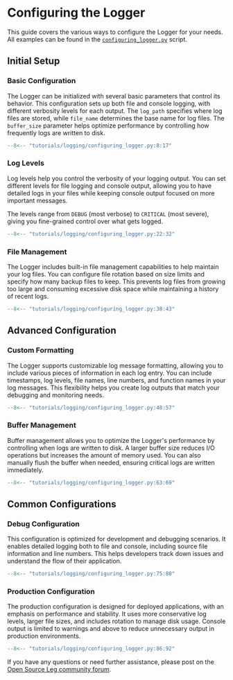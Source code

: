 # Configuring the Logger

This guide covers the various ways to configure the Logger for your needs. All examples can be found in the [`configuring_logger.py`](https://github.com/neurobionics/opensourceleg/tree/main/tutorials/logging/configuring_logger.py) script.

## Initial Setup

### Basic Configuration

The Logger can be initialized with several basic parameters that control its behavior. This configuration sets up both file and console logging, with different verbosity levels for each output. The `log_path` specifies where log files are stored, while `file_name` determines the base name for log files. The `buffer_size` parameter helps optimize performance by controlling how frequently logs are written to disk.

```python
--8<-- "tutorials/logging/configuring_logger.py:8:17"
```

### Log Levels

Log levels help you control the verbosity of your logging output. You can set different levels for file logging and console output, allowing you to have detailed logs in your files while keeping console output focused on more important messages.

The levels range from `DEBUG` (most verbose) to `CRITICAL` (most severe), giving you fine-grained control over what gets logged.

```python
--8<-- "tutorials/logging/configuring_logger.py:22:32"
```

### File Management

The Logger includes built-in file management capabilities to help maintain your log files. You can configure file rotation based on size limits and specify how many backup files to keep. This prevents log files from growing too large and consuming excessive disk space while maintaining a history of recent logs.

```python
--8<-- "tutorials/logging/configuring_logger.py:38:43"
```

## Advanced Configuration

### Custom Formatting

The Logger supports customizable log message formatting, allowing you to include various pieces of information in each log entry. You can include timestamps, log levels, file names, line numbers, and function names in your log messages. This flexibility helps you create log outputs that match your debugging and monitoring needs.

```python
--8<-- "tutorials/logging/configuring_logger.py:48:57"
```

### Buffer Management

Buffer management allows you to optimize the Logger's performance by controlling when logs are written to disk. A larger buffer size reduces I/O operations but increases the amount of memory used. You can also manually flush the buffer when needed, ensuring critical logs are written immediately.

```python
--8<-- "tutorials/logging/configuring_logger.py:63:69"
```

## Common Configurations

### Debug Configuration

This configuration is optimized for development and debugging scenarios. It enables detailed logging both to file and console, including source file information and line numbers. This helps developers track down issues and understand the flow of their application.

```python
--8<-- "tutorials/logging/configuring_logger.py:75:80"
```

### Production Configuration

The production configuration is designed for deployed applications, with an emphasis on performance and stability. It uses more conservative log levels, larger file sizes, and includes rotation to manage disk usage. Console output is limited to warnings and above to reduce unnecessary output in production environments.

```python
--8<-- "tutorials/logging/configuring_logger.py:86:92"
```

If you have any questions or need further assistance, please post on the [Open Source Leg community forum](https://opensourceleg.org/community).

